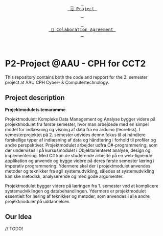 [Project]: https://github.com/users/janus-pedersen/projects/3
[Report]: https://github.com/janus-pedersen/P2-Project/releases/latest/download/report.pdf
[Agreement]: ./Sammarbejdsaftale.md

<div align="center">
  
  <br>
    
  [<kbd> <br> 🗒️ Project <br> </kbd>][Project]
  <!-- [<kbd> <br> 📖 Download Report <br> </kbd>][Report] -->
  [<kbd> <br> 💼 Colaboration Agreement <br> </kbd>][Agreement]
  
  <br>
</div>

# P2-Project @AAU - CPH for CCT2
This repository contains both the code and repport for the 2. semester project at AAU CPH Cyber- & Computertechnology.

## Project description
**Projektmodulets temaramme**

Projektmodulet: Kompleks Data Management og Analyse bygger videre på projektmodulet fra første semester, hvor man arbejdede med en simpel model for indlæsning og visning af data fra en arduino (teoretisk). I semesterprojektet på 2. semester udvides denne fokus til at håndtere forskellige typer af indlæsning af data og håndtering i forhold til profiler og andre perspektiver. Projektmodulet arbejder udfra C#-programmering, som der undervises i på kursusmodulet i Objektorienteret analyse, design og implementering. Med C# kan de studerende arbejde på en web-lignende applikation og anvende og bygge videre på deres første semester læring i imperativ programmering. Ydermere skal der i projektmodulet anvendes metoder og teknikker fra agil systemudvikling, således at systemudvikling kan ske metodisk, analyserende og med gode argumenter.

Projektmodulet bygger videre på læringen fra 1. semester ved at komplicere systemudviklingen og databehandlingen. Ydermere er projektmodulet essentielt for læring af teknikker og metoder, som anvendes i alle andre projektmoduler på uddannelsen.

## Our Idea
// TODO!
